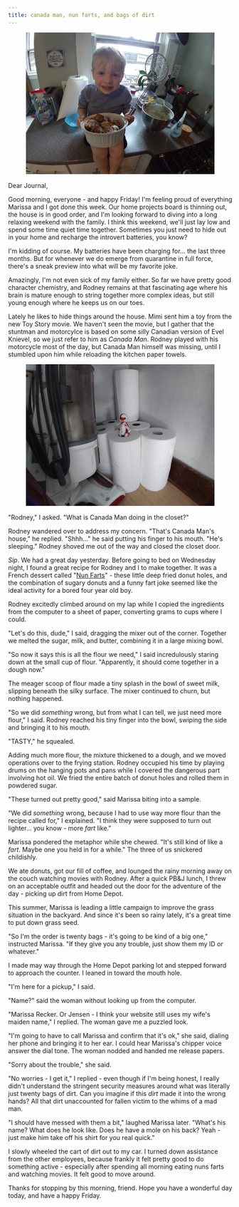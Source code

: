 ```yaml
---
title: canada man, nun farts, and bags of dirt
---
```


<figure>
  <a href="/images/banners/2020-05-15.jpg">
    <img alt="banner" src="/images/banners/2020-05-15.jpg"/>
  </a>
</figure>

Dear Journal,

Good morning, everyone - and happy Friday!  I'm feeling proud of
everything Marissa and I got done this week.  Our home projects board
is thinning out, the house is in good order, and I'm looking forward
to diving into a long relaxing weekend with the family.  I think this
weekend, we'll just lay low and spend some time quiet time together.
Sometimes you just need to hide out in your home and recharge the
introvert batteries, you know?

I'm kidding of course.  My batteries have been charging for... the
last three months.  But for whenever we do emerge from quarantine in
full force, there's a sneak preview into what will be my favorite
joke.

Amazingly, I'm not even sick of my family either.  So far we have
pretty good character chemistry, and Rodney remains at that
fascinating age where his brain is mature enough to string together
more complex ideas, but still young enough where he keeps us on our
toes.

Lately he likes to hide things around the house.  Mimi sent him a toy
from the new Toy Story movie.  We haven't seen the movie, but I gather
that the stuntman and motorcylce is based on some silly Canadian
version of Evel Knievel, so we just refer to him as _Canada Man_.
Rodney played with his motorcycle most of the day, but Canada Man
himself was missing, until I stumbled upon him while reloading the
kitchen paper towels.

<figure>
  <a href="/images/canada-mans-house.jpg">
    <img alt="canada mans house" src="/images/canada-mans-house.jpg"/>
  </a>
</figure>

"Rodney," I asked.  "What is Canada Man doing in the closet?"

Rodney wandered over to address my concern.  "That's Canada Man's
house," he replied.  "Shhh..." he said putting his finger to his
mouth.  "He's sleeping."  Rodney shoved me out of the way and closed
the closet door.

_Sip_.  We had a great day yesterday.  Before going to bed on
Wednesday night, I found a great recipe for Rodney and I to make
together.  It was a French dessert called "[Nun Farts]" - these little
deep fried donut holes, and the combination of sugary donuts and a
funny fart joke seemed like the ideal activity for a bored four year
old boy.

Rodney excitedly climbed around on my lap while I copied the
ingredients from the computer to a sheet of paper, converting grams to
cups where I could.

"Let's do this, dude," I said, dragging the mixer out of the corner.
Together we melted the sugar, milk, and butter, combining it in a
large mixing bowl.

"So now it says this is all the flour we need," I said incredulously
staring down at the small cup of flour.  "Apparently, it should come
together in a dough now."

The meager scoop of flour made a tiny splash in the bowl of sweet
milk, slipping beneath the silky surface.  The mixer continued to
churn, but nothing happened.

"So we did _something_ wrong, but from what I can tell, we just need
more flour," I said.  Rodney reached his tiny finger into the bowl,
swiping the side and bringing it to his mouth.

"TASTY," he squealed.

Adding much more flour, the mixture thickened to a dough, and we moved
operations over to the frying station.  Rodney occupied his time by
playing drums on the hanging pots and pans while I covered the
dangerous part involving hot oil.  We fried the entire batch of donut
holes and rolled them in powdered sugar.

"These turned out pretty good," said Marissa biting into a sample.

"We did _something_ wrong, because I had to use way more flour than
the recipe called for," I explained.  "I think they were supposed to
turn out lighter... you know - more _fart_ like."

Marissa pondered the metaphor while she chewed.  "It's still kind of
like a _fart_.  Maybe one you held in for a while."  The three of us
snickered childishly.

We ate donuts, got our fill of coffee, and lounged the rainy morning
away on the couch watching movies with Rodney.  After a quick PB&J
lunch, I threw on an acceptable outfit and headed out the door for the
adventure of the day - picking up dirt from Home Depot.

This summer, Marissa is leading a little campaign to improve the grass
situation in the backyard.  And since it's been so rainy lately, it's
a great time to put down grass seed.

"So I'm the order is twenty bags - it's going to be kind of a big
one," instructed Marissa.  "If they give you any trouble, just show
them my ID or whatever."

I made may way through the Home Depot parking lot and stepped forward
to approach the counter.  I leaned in toward the mouth hole.

"I'm here for a pickup," I said.

"Name?" said the woman without looking up from the computer.

"Marissa Recker.  Or Jensen - I think your website still uses my
wife's maiden name," I replied.  The woman gave me a puzzled look.

"I'm going to have to call Marissa and confirm that it's ok," she
said, dialing her phone and bringing it to her ear.  I could hear
Marissa's chipper voice answer the dial tone.  The woman nodded and
handed me release papers.

"Sorry about the trouble," she said.

"No worries - I get it," I replied - even though if I'm being honest,
I really didn't understand the stringent security measures around what
was literally just twenty bags of dirt.  Can you imagine if this
_dirt_ made it into the wrong hands?  All that dirt unaccounted for
fallen victim to the whims of a mad man.

"I should have messed with them a bit," laughed Marissa later.
"What's his name?  What does he look like.  Does he have a mole on his
back?  Yeah - just make him take off his shirt for you real quick."

I slowly wheeled the cart of dirt out to my car.  I turned down
assistance from the other employees, because frankly it felt pretty
good to do something active - especially after spending all morning
eating nuns farts and watching movies.  It felt good to move around.

Thanks for stopping by this morning, friend.  Hope you have a
wonderful day today, and have a happy Friday.

[Nun Farts]: https://www.thefrenchcookingacademy.com/recipe/french-dessert-choux-pastry-puffs/
